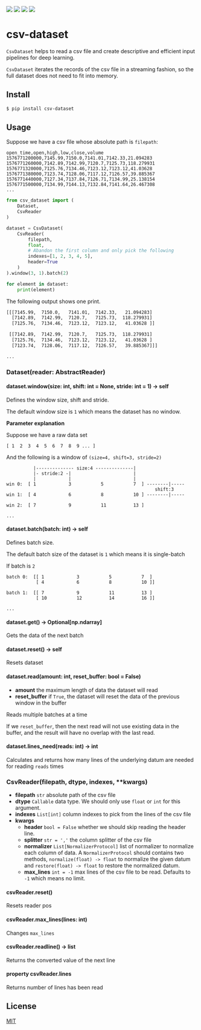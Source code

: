 [![](https://travis-ci.org/kaelzhang/python-csv-dataset.svg?branch=master)](https://travis-ci.org/kaelzhang/python-csv-dataset)
[![](https://codecov.io/gh/kaelzhang/python-csv-dataset/branch/master/graph/badge.svg)](https://codecov.io/gh/kaelzhang/python-csv-dataset)
[![](https://img.shields.io/pypi/v/csv-dataset.svg)](https://pypi.org/project/csv-dataset/)
[![](https://img.shields.io/pypi/l/csv-dataset.svg)](https://github.com/kaelzhang/python-csv-dataset)

# csv-dataset

`CsvDataset` helps to read a csv file and create descriptive and efficient input pipelines for deep learning.

`CsvDataset` iterates the records of the csv file in a streaming fashion, so the full dataset does not need to fit into memory.

## Install

```sh
$ pip install csv-dataset
```

## Usage

Suppose we have a csv file whose absolute path is `filepath`:

```csv
open_time,open,high,low,close,volume
1576771200000,7145.99,7150.0,7141.01,7142.33,21.094283
1576771260000,7142.89,7142.99,7120.7,7125.73,118.279931
1576771320000,7125.76,7134.46,7123.12,7123.12,41.03628
1576771380000,7123.74,7128.06,7117.12,7126.57,39.885367
1576771440000,7127.34,7137.84,7126.71,7134.99,25.138154
1576771500000,7134.99,7144.13,7132.84,7141.64,26.467308
...
```

```py
from csv_dataset import (
    Dataset,
    CsvReader
)

dataset = CsvDataset(
    CsvReader(
        filepath,
        float,
        # Abandon the first column and only pick the following
        indexes=[1, 2, 3, 4, 5],
        header=True
    )
).window(3, 1).batch(2)

for element in dataset:
    print(element)
```

The following output shows one print.

```sh
[[[7145.99,  7150.0,   7141.01,  7142.33,   21.094283]
  [7142.89,  7142.99,  7120.7,   7125.73,  118.279931]
  [7125.76,  7134.46,  7123.12,  7123.12,   41.03628 ]]

 [[7142.89,  7142.99,  7120.7,   7125.73,  118.279931]
  [7125.76,  7134.46,  7123.12,  7123.12,   41.03628 ]
  [7123.74,  7128.06,  7117.12,  7126.57,   39.885367]]]

...
```

### Dataset(reader: AbstractReader)

#### dataset.window(size: int, shift: int = None, stride: int = 1) -> self

Defines the window size, shift and stride.

The default window size is `1` which means the dataset has no window.

**Parameter explanation**

Suppose we have a raw data set

```
[ 1  2  3  4  5  6  7  8  9 ... ]
```

And the following is a window of `(size=4, shift=3, stride=2)`

```
          |-------------- size:4 --------------|
          |- stride:2 -|                       |
          |            |                       |
win 0:  [ 1            3           5           7  ] --------|-----
                                                       shift:3
win 1:  [ 4            6           8           10 ] --------|-----

win 2:  [ 7            9           11          13 ]

...
```

#### dataset.batch(batch: int) -> self

Defines batch size.

The default batch size of the dataset is `1` which means it is single-batch

If batch is `2`

```
batch 0:  [[ 1            3           5           7  ]
           [ 4            6           8           10 ]]

batch 1:  [[ 7            9           11          13 ]
           [ 10           12          14          16 ]]

...
```

#### dataset.get() -> Optional[np.ndarray]

Gets the data of the next batch

#### dataset.reset() -> self

Resets dataset

#### dataset.read(amount: int, reset_buffer: bool = False)

- **amount** the maximum length of data the dataset will read
- **reset_buffer** if `True`, the dataset will reset the data of the previous window in the buffer

Reads multiple batches at a time

If we `reset_buffer`, then the next read will not use existing data in the buffer, and the result will have no overlap with the last read.

#### dataset.lines_need(reads: int) -> int

Calculates and returns how many lines of the underlying datum are needed for reading `reads` times

### CsvReader(filepath, dtype, indexes, **kwargs)

- **filepath** `str` absolute path of the csv file
- **dtype** `Callable` data type. We should only use `float` or `int` for this argument.
- **indexes** `List[int]` column indexes to pick from the lines of the csv file
- **kwargs**
    - **header** `bool = False` whether we should skip reading the header line.
    - **splitter** `str = ','` the column splitter of the csv file
    - **normalizer** `List[NormalizerProtocol]` list of normalizer to normalize each column of data. A `NormalizerProtocol` should contains two methods, `normalize(float) -> float` to normalize the given datum and `restore(float) -> float` to restore the normalized datum.
    - **max_lines** `int = -1` max lines of the csv file to be read. Defaults to `-1` which means no limit.

#### csvReader.reset()

Resets reader pos

#### csvReader.max_lines(lines: int)

Changes `max_lines`

#### csvReader.readline() -> list

Returns the converted value of the next line

#### property csvReader.lines

Returns number of lines has been read

## License

[MIT](LICENSE)
